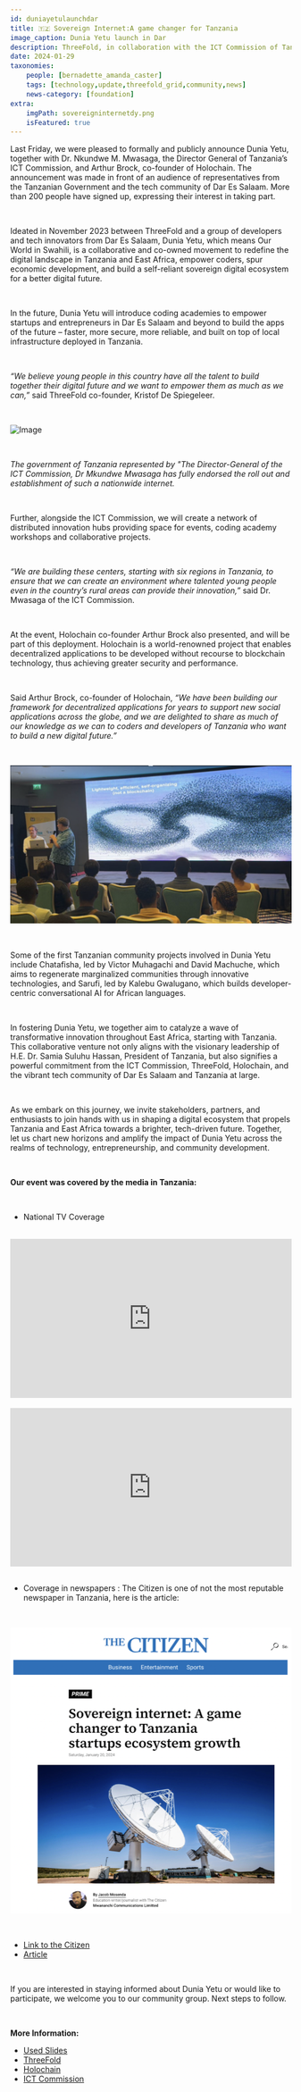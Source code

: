 ```yaml
---
id: duniayetulaunchdar
title: 🇹🇿 Sovereign Internet:A game changer for Tanzania
image_caption: Dunia Yetu launch in Dar
description: ThreeFold, in collaboration with the ICT Commission of Tanzania and the tech community of Dar Es Salaam, will begin to deploy a sovereign Internet in Tanzania as part of an initiative called Dunia Yetu. 
date: 2024-01-29
taxonomies:
    people: [bernadette_amanda_caster]
    tags: [technology,update,threefold_grid,community,news]
    news-category: [foundation]
extra:
    imgPath: sovereigninternetdy.png
    isFeatured: true
---
```


Last Friday, we were pleased to formally and publicly announce Dunia Yetu, together with Dr. Nkundwe M. Mwasaga, the Director General of Tanzania’s ICT Commission, and Arthur Brock, co-founder of Holochain. The announcement was made in front of an audience of representatives from the Tanzanian Government and the tech community of Dar Es Salaam. More than 200 people have signed up, expressing their interest in taking part.

<br/>

Ideated in November 2023 between ThreeFold and a group of developers and tech innovators from Dar Es Salaam, Dunia Yetu, which means Our World in Swahili, is a collaborative and co-owned movement to redefine the digital landscape in Tanzania and East Africa, empower coders, spur economic development, and build a self-reliant sovereign digital ecosystem for a better digital future.

<br/>

In the future, Dunia Yetu will introduce coding academies to empower startups and entrepreneurs in Dar Es Salaam and beyond to build the apps of the future – faster, more secure, more reliable, and built on top of local infrastructure deployed in Tanzania.

<br/>

_“We believe young people in this country have all the talent to build together their digital future and we want to empower them as much as we can,”_ said ThreeFold co-founder, Kristof De Spiegeleer.

<br/>

![Image](duniayetulaunchdar.png)

<br/>

_The government of Tanzania represented by "The Director-General of the ICT Commission, Dr Mkundwe Mwasaga has fully endorsed the roll out and establishment of such a nationwide internet._

<br/>

Further, alongside the ICT Commission, we will create a network of distributed innovation hubs providing space for events, coding academy workshops and collaborative projects.

<br/>

_“We are building these centers, starting with six regions in Tanzania, to ensure that we can create an environment where talented young people even in the country’s rural areas can provide their innovation,”_ said Dr. Mwasaga of the ICT Commission.

<br/>

At the event, Holochain co-founder Arthur Brock also presented, and will be part of this deployment. Holochain is a world-renowned project that enables decentralized applications to be developed without recourse to blockchain technology, thus achieving greater security and performance. 

<br/>

Said Arthur Brock, co-founder of Holochain, _“We have been building our framework for decentralized applications for years to support new social applications across the globe, and we are delighted to share as much of our knowledge as we can to coders and developers of Tanzania who want to build a new digital future.”_

<br/>

![Image](holochainevent.png)

<br/>

Some of the first Tanzanian community projects involved in Dunia Yetu include Chatafisha, led by Victor Muhagachi and David Machuche, which aims to regenerate marginalized communities through innovative technologies, and Sarufi, led by Kalebu Gwalugano, which builds developer-centric conversational AI for African languages.

<br/>

In fostering Dunia Yetu, we together aim to catalyze a wave of transformative innovation throughout East Africa, starting with Tanzania. This collaborative venture not only aligns with the visionary leadership of H.E. Dr. Samia Suluhu Hassan, President of Tanzania, but also signifies a powerful commitment from the ICT Commission, ThreeFold, Holochain, and the vibrant tech community of Dar Es Salaam and Tanzania at large.

<br/>

As we embark on this journey, we invite stakeholders, partners, and enthusiasts to join hands with us in shaping a digital ecosystem that propels Tanzania and East Africa towards a brighter, tech-driven future. Together, let us chart new horizons and amplify the impact of Dunia Yetu across the realms of technology, entrepreneurship, and community development.

<br/>

**Our event was covered by the media in Tanzania:**

<br/>

- National TV Coverage

<br/>

<div style="padding:56.63% 0 0 0;position:relative;"><iframe src="https://player.vimeo.com/video/919967495?h=340e62170b&amp;badge=0&amp;autopause=0&amp;player_id=0&amp;app_id=58479" frameborder="0" allow="autoplay; fullscreen; picture-in-picture; clipboard-write" style="position:absolute;top:0;left:0;width:100%;height:100%;" title="TBC NEWS JANUARY 19, 2024 | Sovereign internet: A game changer to Tanzania"></iframe></div><script src="https://player.vimeo.com/api/player.js"></script>

<br/>

<div style="padding:56.25% 0 0 0;position:relative;"><iframe src="https://player.vimeo.com/video/920060589?h=d033b79295&amp;badge=0&amp;autopause=0&amp;player_id=0&amp;app_id=58479" frameborder="0" allow="autoplay; fullscreen; picture-in-picture; clipboard-write" style="position:absolute;top:0;left:0;width:100%;height:100%;" title="Channel Ten (19/01/24) - ThreeFold X ICT Commission event in Dar Es Salaam"></iframe></div><script src="https://player.vimeo.com/api/player.js"></script>

<br/>

- Coverage in newspapers : The Citizen is one of not the most reputable newspaper in Tanzania, here is the article: 

<br/>

![Image](citizenjournal.png)

<br/>

- [Link to the Citizen](https://www.thecitizen.co.tz/tanzania/news/national/sovereign-internet-a-game-changer-to-tanzania-startups-ecosystem-growth-449806)
- [Article](https://drive.google.com/file/d/1vslgKVm-pddaBKFKFZR1b3o2UvmPZnFH/view)

<br/>

If you are interested in staying informed about Dunia Yetu or would like to participate, we welcome you to our community group. Next steps to follow.

<br/>

**More Information:**
- [Used Slides](http://duniayetu_event_slides.ourworld.tf)
- [ThreeFold](www.threefold.io)
- [Holochain](https://www.holochain.org/)
- [ICT Commission](https://www.ictc.go.tz/) 
